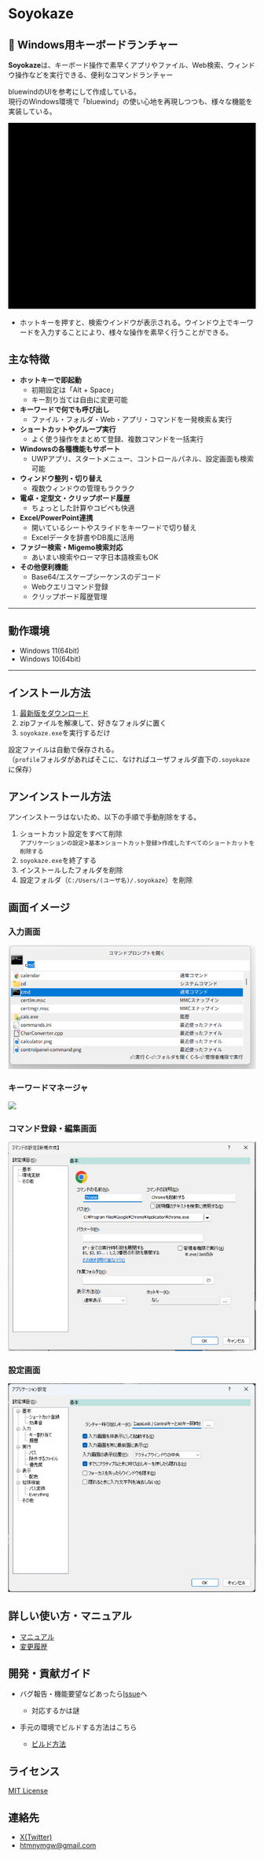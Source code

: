 # Soyokaze

## 🚀 Windows用キーボードランチャー

**Soyokaze**は、キーボード操作で素早くアプリやファイル、Web検索、ウィンドウ操作などを実行できる、便利なコマンドランチャー

bluewindのUIを参考にして作成している。  
現行のWindows環境で「bluewind」の使い心地を再現しつつも、様々な機能を実装している。

![画面](image/soyokaze-window.gif)

- ホットキーを押すと、検索ウインドウが表示される。ウインドウ上でキーワードを入力することにより、様々な操作を素早く行うことができる。

## 主な特徴

- **ホットキーで即起動**  
  - 初期設定は「Alt + Space」  
  - キー割り当ては自由に変更可能
- **キーワードで何でも呼び出し**  
  - ファイル・フォルダ・Web・アプリ・コマンドを一発検索＆実行
- **ショートカットやグループ実行**  
  - よく使う操作をまとめて登録、複数コマンドを一括実行
- **Windowsの各種機能もサポート**  
  - UWPアプリ、スタートメニュー、コントロールパネル、設定画面も検索可能
- **ウィンドウ整列・切り替え**  
  - 複数ウィンドウの管理もラクラク
- **電卓・定型文・クリップボード履歴**  
  - ちょっとした計算やコピペも快適
- **Excel/PowerPoint連携**  
  - 開いているシートやスライドをキーワードで切り替え
  - Excelデータを辞書やDB風に活用
- **ファジー検索・Migemo検索対応**  
  - あいまい検索やローマ字日本語検索もOK
- **その他便利機能**  
  - Base64/エスケープシーケンスのデコード  
  - Webクエリコマンド登録  
  - クリップボード履歴管理

---

## 動作環境

- Windows 11(64bit)
- Windows 10(64bit)

---

## インストール方法

1. [最新版をダウンロード](https://github.com/ampmmn/Soyokaze/releases/latest)
2. zipファイルを解凍して、好きなフォルダに置く
3. `soyokaze.exe`を実行するだけ

設定ファイルは自動で保存される。  
（`profile`フォルダがあればそこに、なければユーザフォルダ直下の`.soyokaze`に保存）

## アンインストール方法

アンインストーラはないため、以下の手順で手動削除をする。

1. ショートカット設定をすべて削除  
`アプリケーションの設定`>`基本`>`ショートカット登録`>`作成したすべてのショートカットを削除する`
2. `soyokaze.exe`を終了する
3. インストールしたフォルダを削除
4. 設定フォルダ（`C:/Users/(ユーザ名)/.soyokaze`）を削除

## 画面イメージ

### 入力画面

![](image/soyokaze-window.png)

### キーワードマネージャ

![](image/keywordmanager.png)

### コマンド登録・編集画面

![](image/edit.png)

### 設定画面

![](image/setting.png)


## 詳しい使い方・マニュアル

- [マニュアル](doc/help.md)
- [変更履歴](./CHANGELOG.md)


## 開発・貢献ガイド

- バグ報告・機能要望などあったら[Issue](https://github.com/ampmmn/Soyokaze/issues)へ
  - 対応するかは謎

- 手元の環境でビルドする方法はこちら
  - [ビルド方法](./HowToBuild.md)

## ライセンス

[MIT License](./LICENSE)


## 連絡先

- [X(Twitter)](https://x.com/ymgw)
- htmnymgw@gmail.com


